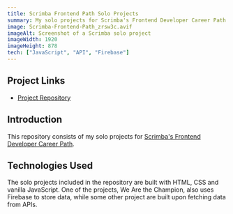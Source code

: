 ```yaml
---
title: Scrimba Frontend Path Solo Projects
summary: My solo projects for Scrimba's Frontend Developer Career Path.
image: Scrimba-Frontend-Path_zrsw3c.avif
imageAlt: Screenshot of a Scrimba solo project
imageWidth: 1920
imageHeight: 878
tech: ["JavaScript", "API", "Firebase"]
---
```


## Project Links
- [Project Repository](https://github.com/helenclx/Scrimba-Frontend-Solo-Projects)

## Introduction

This repository consists of my solo projects for [Scrimba's Frontend Developer Career Path](https://scrimba.com/learn/frontend).

<!-- ## Problem Solved

Lorem ipsum dolor sit amet, consectetur adipiscing elit, sed do eiusmod tempor incididunt ut labore et dolore magna aliqua. Tincidunt tortor aliquam nulla facilisi. Feugiat scelerisque varius morbi enim nunc faucibus a pellentesque sit. Condimentum lacinia quis vel eros donec ac odio tempor orci. -->

## Technologies Used

The solo projects included in the repository are built with HTML, CSS and vanilla JavaScript. One of the projects, We Are the Champion, also uses Firebase to store data, while some other project are built upon fetching data from APIs.

<!-- ## Challenges Faced

Eget mauris pharetra et ultrices. Molestie nunc non blandit massa enim nec. Ut tortor pretium viverra suspendisse potenti nullam ac tortor vitae. Nulla at volutpat diam ut venenatis. Volutpat ac tincidunt vitae semper quis lectus nulla at.

## Lessons Learned

Non blandit massa enim nec. Tempor commodo ullamcorper a lacus vestibulum sed. Et netus et malesuada fames ac turpis egestas integer eget. In ante metus dictum at tempor commodo. Eu scelerisque felis imperdiet proin fermentum leo. -->